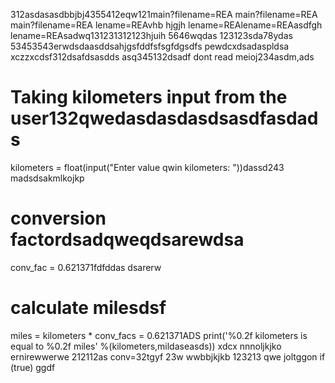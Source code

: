 312asdasasdbbjbj4355412eqw121main?filename=REA
main?filename=REA
main?filename=REA
lename=REAvhb hjgjh
lename=REAlename=REAasdfgh
lename=REAsadwq131231312123hjuih
5646wqdas
123123sda78ydas
53453543erwdsdaasddsahjgsfddfsfsgfdgsdfs
pewdcxdsadaspldsa
xczzxcdsf312dsafdsasdds
asq345132dsadf
dont read meioj234asdm,ads
# Taking kilometers input from the user132qwedasdasdasdsasdfasdads
kilometers = float(input("Enter value qwin kilometers: "))dassd243
madsdsakmlkojkp
# conversion factordsadqweqdsarewdsa
conv_fac = 0.621371fdfddas
dsarerw
# calculate milesdsf
miles = kilometers * conv_facs = 0.621371ADS
print('%0.2f kilometers is equal to %0.2f miles' %(kilometers,mildaseasds))
xdcx  nnnoljkjko
ernirewwerwe
212112as
conv=32tgyf
23w
wwbbjkjkb
123213
qwe
joltggon if (true)
ggdf
